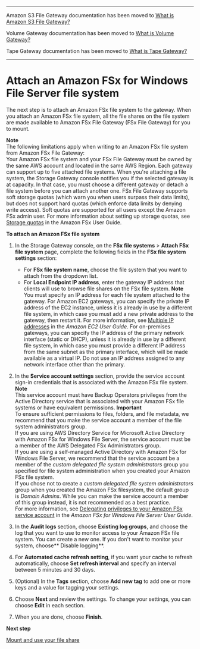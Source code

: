 --------

Amazon S3 File Gateway documentation has been moved to [What is Amazon S3 File Gateway?](https://docs.aws.amazon.com/filegateway/latest/files3/WhatIsStorageGateway.html)

Volume Gateway documentation has been moved to [What is Volume Gateway?](https://docs.aws.amazon.com/storagegateway/latest/vgw/WhatIsStorageGateway.html)

Tape Gateway documentation has been moved to [What is Tape Gateway?](https://docs.aws.amazon.com/storagegateway/latest/tgw/WhatIsStorageGateway.html)

--------

# Attach an Amazon FSx for Windows File Server file system<a name="attach-fsxw-filesystem"></a>

The next step is to attach an Amazon FSx file system to the gateway\. When you attach an Amazon FSx file system, all the file shares on the file system are made available to Amazon FSx File Gateway \(FSx File Gateway\) for you to mount\.

**Note**  
The following limitations apply when writing to an Amazon FSx file system from Amazon FSx File Gateway:  
Your Amazon FSx file system and your FSx File Gateway must be owned by the same AWS account and located in the same AWS Region\.
Each gateway can support up to five attached file systems\. When you're attaching a file system, the Storage Gateway console notifies you if the selected gateway is at capacity\. In that case, you must choose a different gateway or detach a file system before you can attach another one\.
FSx File Gateway supports soft storage quotas \(which warn you when users surpass their data limits\), but does not support hard quotas \(which enforce data limits by denying write access\)\. Soft quotas are supported for all users except the Amazon FSx admin user\. For more information about setting up storage quotas, see [Storage quotas](https://docs.aws.amazon.com/fsx/latest/WindowsGuide/managing-user-quotas.html) in the Amazon FSx User Guide\.

**To attach an Amazon FSx file system**

1. In the Storage Gateway console, on the **FSx file systems** > **Attach FSx file system** page, complete the following fields in the **FSx file system settings** section:
   + For **FSx file system name**, choose the file system that you want to attach from the dropdown list\.
   + For **Local Endpoint IP address**, enter the gateway IP address that clients will use to browse file shares on the FSx file system\.
**Note**  
You must specify an IP address for each file system attached to the gateway\.
For Amazon EC2 gateways, you can specify the private IP address of the EC2 instance, unless it is already in use by a different file system, in which case you must add a new private address to the gateway, then restart it\. For more information, see [Multiple IP addresses](https://docs.aws.amazon.com/AWSEC2/latest/UserGuide/MultipleIP.html) in the *Amazon EC2 User Guide*\.
For on\-premises gateways, you can specify the IP address of the primary network interface \(static or DHCP\), unless it is already in use by a different file system, in which case you must provide a different IP address from the same subnet as the primary interface, which will be made available as a virtual IP\. Do not use an IP address assigned to any network interface other than the primary\.

1. In the **Service account settings** section, provide the service account sign\-in credentials that is associated with the Amazon FSx file system\.
**Note**  
This service account must have Backup Operators privileges from the Active Directory service that is associated with your Amazon FSx file systems or have equivalent permissions\.
**Important**  
To ensure sufficient permissions to files, folders, and file metadata, we recommend that you make the service account a member of the file system administrators group\.  
If you are using AWS Directory Service for Microsoft Active Directory with Amazon FSx for Windows File Server, the service account must be a member of the AWS Delegated FSx Administrators group\.  
If you are using a self\-managed Active Directory with Amazon FSx for Windows File Server, we recommend that the service account be a member of the *custom delegated file system administrators* group you specified for file system administration when you created your Amazon FSx file system\.  
If you chose not to create a *custom delegated file system administrators* group when you created the Amazon FSx filesystem, the default group is *Domain Admins*\. While you can make the service account a member of this group instead, it is not recommended as a best practice\.  
For more information, see [Delegating privileges to your Amazon FSx service account](https://docs.aws.amazon.com/fsx/latest/WindowsGuide/self-managed-AD-best-practices.html#connect_delegate_privileges) in the *Amazon FSx for Windows File Server User Guide*\.

1. In the **Audit logs** section, choose **Existing log groups**, and choose the log that you want to use to monitor access to your Amazon FSx file system\. You can create a new one\. If you don't want to monitor your system, choose** Disable logging**\.

1. For **Automated cache refresh setting**, if you want your cache to refresh automatically, choose **Set refresh interval** and specify an interval between 5 minutes and 30 days\.

1. \(Optional\) In the **Tags** section, choose **Add new tag** to add one or more keys and a value for tagging your settings\.

1. Choose **Next** and review the settings\. To change your settings, you can choose **Edit** in each section\.

1. When you are done, choose **Finish**\.

**Next step**

[Mount and use your file share](use-fsxw-gateway.md)